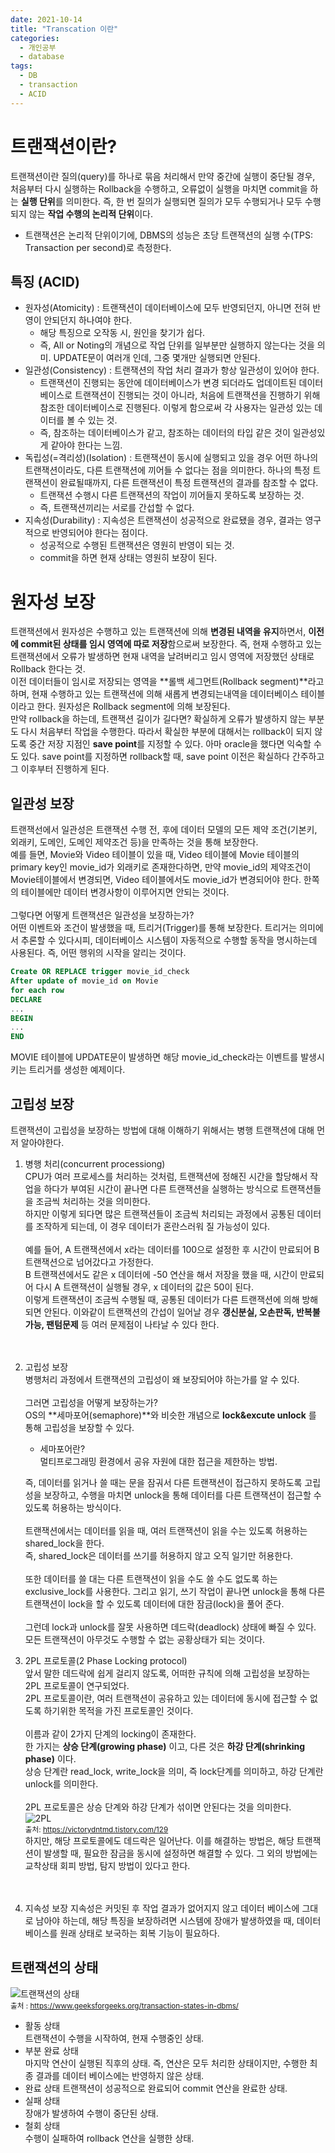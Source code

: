 ```yaml
---
date: 2021-10-14
title: "Transcation 이란"
categories:
  - 개인공부
  - database
tags:
  - DB
  - transaction
  - ACID
---
```


# 트랜잭션이란?

트랜잭션이란 질의(query)를 하나로 묶음 처리해서 만약 중간에 실행이 중단될 경우, 처음부터 다시 실행하는 Rollback을 수행하고, 오류없이 실행을 마치면 commit을 하는 **실행 단위**를 의미한다. 즉, 한 번 질의가 실행되면 질의가 모두 수행되거나 모두 수행되지 않는 **작업 수행의 논리적 단위**이다.

- 트랜잭션은 논리적 단위이기에, DBMS의 성능은 초당 트랜잭션의 실행 수(TPS: Transaction per second)로 측정한다.

## 특징 (ACID)

- 원자성(Atomicity) : 트랜잭션이 데이터베이스에 모두 반영되던지, 아니면 전혀 반영이 안되던지 하나여야 한다.
  - 해당 특징으로 오작동 시, 원인을 찾기가 쉽다.
  - 즉, All or Noting의 개념으로 작업 단위를 일부분만 실행하지 않는다는 것을 의미. UPDATE문이 여러개 인데, 그중 몇개만 실행되면 안된다.
- 일관성(Consistency) : 트랜잭션의 작업 처리 결과가 항상 일관성이 있어야 한다.
  - 트랜잭션이 진행되는 동안에 데이터베이스가 변경 되더라도 업데이트된 데이터베이스로 트랜잭션이 진행되는 것이 아니라, 처음에 트랜잭션을 진행하기 위해 참조한 데이터베이스로 진행된다. 이렇게 함으로써 각 사용자는 일관성 있는 데이터를 볼 수 있는 것.
  - 즉, 참조하는 데이터베이스가 같고, 참조하는 데이터의 타입 같은 것이 일관성있게 같아야 한다는 느낌.
- 독립성(=격리성)(Isolation) : 트랜잭션이 동시에 실행되고 있을 경우 어떤 하나의 트랜잭션이라도, 다른 트랜잭션에 끼어들 수 없다는 점을 의미한다. 하나의 특정 트랜잭션이 완료될때까지, 다른 트랜잭션이 특정 트랜잭션의 결과를 참조할 수 없다.
  - 트랜잭션 수행시 다른 트랜잭션의 작업이 끼어들지 못하도록 보장하는 것.
  - 즉, 트랜잭션끼리는 서로를 간섭할 수 없다.
- 지속성(Durability) : 지속성은 트랜잭션이 성공적으로 완료됐을 경우, 결과는 영구적으로 반영되어야 한다는 점이다.
  - 성공적으로 수행된 트랜잭션은 영원히 반영이 되는 것.
  - commit을 하면 현재 상태는 영원히 보장이 된다.

# 원자성 보장

트랜잭션에서 원자성은 수행하고 있는 트랜잭션에 의해 **변경된 내역을 유지**하면서, **이전에 commit된 상태를 임시 영역에 따로 저장**함으로써 보장한다. 즉, 현재 수행하고 있는 트랜잭션에서 오류가 발생하면 현재 내역을 날려버리고 임시 영역에 저장했던 상태로 Rollback 한다는 것. <br>
이전 데이터들이 임시로 저장되는 영역을 **롤백 세그먼트(Rollback segment)**라고 하며, 현재 수행하고 있는 트랜잭션에 의해 새롭게 변경되는내역을 데이터베이스 테이블이라고 한다. 원자성은 Rollback segment에 의해 보장된다. <br>
만약 rollback을 하는데, 트랜잭션 길이가 길다면? 확실하게 오류가 발생하지 않는 부분도 다시 처음부터 작업을 수행한다. 따라서 확실한 부분에 대해서는 rollback이 되지 않도록 중간 저장 지점인 **save point**를 지정할 수 있다. 아마 oracle을 했다면 익숙할 수 도 있다. save point를 지정하면 rollback할 때, save point 이전은 확실하다 간주하고 그 이후부터 진행하게 된다.

## 일관성 보장

트랜잭선에서 일관성은 트랜잭션 수행 전, 후에 데이터 모델의 모든 제약 조건(기본키, 외래키, 도메인, 도메인 제약조건 등)을 만족하는 것을 통해 보장한다.  
예를 들면, Movie와 Video 테이블이 있을 때, Video 테이블에 Movie 테이블의 primary key인 movie_id가 외래키로 존재한다하면, 만약 movie_id의 제약조건이 Movie테이블에서 변경되면, Video 테이블에서도 movie_id가 변경되어야 한다. 한쪽의 테이블에만 데이터 변경사항이 이루어지면 안되는 것이다.
<br><br>
그렇다면 어떻게 트랜잭션은 일관성을 보장하는가?  
어떤 이벤트와 조건이 발생했을 때, 트리거(Trigger)를 통해 보장한다. 트리거는 의미에서 추론할 수 있다시피, 데이터베이스 시스템이 자동적으로 수행할 동작을 명시하는데 사용된다. 즉, 어떤 행위의 시작을 알리는 것이다.

```sql
Create OR REPLACE trigger movie_id_check
After update of movie_id on Movie
for each row
DECLARE
...
BEGIN
...
END
```

MOVIE 테이블에 UPDATE문이 발생하면 해당 movie_id_check라는 이벤트를 발생시키는 트리거를 생성한 예제이다.

## 고립성 보장

트랜잭션이 고립성을 보장하는 방법에 대해 이해하기 위해서는 병행 트랜잭션에 대해 먼저 알아야한다.

1. 병행 처리(concurrent processiong)  
   CPU가 여러 프로세스를 처리하는 것처럼, 트랜잭션에 정해진 시간을 할당해서 작업을 하다가 부여된 시간이 끝나면 다른 트랜잭션을 실행하는 방식으로 트랜잭션들을 조금씩 처리하는 것을 의미한다.  
   하지만 이렇게 되다면 많은 트랜잭션들이 조금씩 처리되는 과정에서 공통된 데이터를 조작하게 되는데, 이 경우 데이터가 혼란스러워 질 가능성이 있다.
   <br>
   <br>
   예를 들어, A 트랜잭션에서 x라는 데이터를 100으로 설정한 후 시간이 만료되어 B 트랜잭션으로 넘어갔다고 가정한다.  
   B 트랜잭션에서도 같은 x 데이터에 -50 연산을 해서 저장을 했을 때, 시간이 만료되어 다시 A 트랜잭션이 실행될 경우, x 데이터의 값은 50이 된다.  
   이렇게 트랜잭션이 조금씩 수행될 때, 공통된 데이터가 다른 트랜잭션에 의해 방해되면 안된다. 이와같이 트랜잭션의 간섭이 일어날 경우 **갱신분실, 오손판독, 반복불가능, 팬텀문제** 등 여러 문제점이 나타날 수 있다 한다.
   <br><br><br>
1. 고립성 보장  
    병행처리 과정에서 트랜잭션의 고립성이 왜 보장되어야 하는가를 알 수 있다.  
    <br>
   그러면 고립성을 어떻게 보장하는가?  
    OS의 **세마포어(semaphore)**와 비슷한 개념으로 **lock&excute unlock** 를 통해 고립성을 보장할 수 있다.

   - 세마포어란?  
      멀티프로그래밍 환경에서 공유 자원에 대한 접근을 제한하는 방법.

   즉, 데이터를 읽거나 쓸 때는 문을 잠궈서 다른 트랜잭션이 접근하지 못하도록 고립성을 보장하고, 수행을 마치면 unlock을 통해 데이터를 다른 트랜잭션이 접근할 수 있도록 허용하는 방식이다.  
   <br>
   트랜잭션에서는 데이터를 읽을 때, 여러 트랜잭션이 읽을 수는 있도록 허용하는 shared_lock을 한다.  
   즉, shared_lock은 데이터를 쓰기를 허용하지 않고 오직 일기만 허용한다.  
   <br>
   또한 데이터를 쓸 대는 다른 트랜잭션이 읽을 수도 쓸 수도 없도록 하는 exclusive_lock를 사용한다. 그리고 읽기, 쓰기 작업이 끝나면 unlock을 통해 다른 트랜잭션이 lock을 할 수 있도록 데이터에 대한 잠금(lock)을 풀어 준다.  
   <br>
   그런데 lock과 unlock를 잘못 사용하면 데드락(deadlock) 상태에 빠질 수 있다.  
   모든 트랜잭션이 아무것도 수행할 수 없는 공황상태가 되는 것이다.

1. 2PL 프로토콜(2 Phase Locking protocol)  
    앞서 말한 데드락에 쉽게 걸리지 않도록, 어떠한 규칙에 의해 고립성을 보장하는 2PL 프로토콜이 연구되었다.  
    2PL 프로토콜이란, 여러 트랜잭션이 공유하고 있는 데이터에 동시에 접근할 수 없도록 하기위한 목적을 가진 프로토콜인 것이다.  
    <br>
   이름과 같이 2가지 단계의 locking이 존재한다.  
    한 가지는 **상승 단계(growing phase)** 이고, 다른 것은 **하강 단계(shrinking phase)** 이다.  
    상승 단계란 read_lock, write_lock을 의미, 즉 lock단계를 의미하고, 하강 단계란 unlock를 의미한다.  
    <br>
   2PL 프로토콜은 상승 단계와 하강 단계가 섞이면 안된다는 것을 의미한다.  
    ![2PL](https://rnrudxo2872.github.io/assets/images/database/2pl_protocol.png)  
    <sub>출처: https://victorydntmd.tistory.com/129</sub><br>
   하지만, 해당 프로토콜에도 데드락은 일어난다. 이를 해결하는 방법은, 해당 트랜잭션이 발생할 때, 필요한 잠금을 동시에 설정하면 해결할 수 있다. 그 외의 방법에는 교착상태 회피 방법, 탐지 방법이 있다고 한다.  
   <br>
   <br>
1. 지속성 보장
   지속성은 커밋된 후 작업 결과가 없어지지 않고 데이터 베이스에 그대로 남아야 하는데, 해당 특징을 보장하려면 시스템에 장애가 발생하였을 때, 데이터베이스를 원래 상태로 보국하는 회복 기능이 필요하다.
   <br>

## 트랜잭션의 상태

![트랜잭션의 상태](https://rnrudxo2872.github.io/assets/images/database/transaction_states.png)  
<sub>출처 : https://www.geeksforgeeks.org/transaction-states-in-dbms/</sub>

- 활동 상태  
  트랜잭션이 수행을 시작하여, 현재 수행중인 상태.
- 부분 완료 상태  
  마지막 연산이 실행된 직후의 상태. 즉, 연산은 모두 처리한 상태이지만, 수행한 최종 결과를 데이터 베이스에는 반영하지 않은 상태.
- 완료 상태
  트랜잭션이 성공적으로 완료되어 commit 연산을 완료한 상태.
- 실패 상태  
  장애가 발생하여 수행이 중단된 상태.
- 철회 상태  
  수행이 실패하여 rollback 연산을 실행한 상태.
